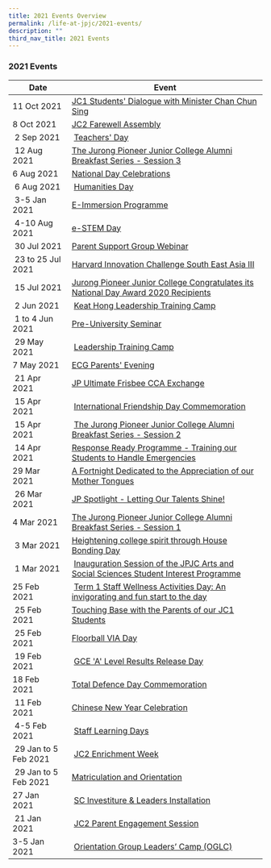 ```yaml
---
title: 2021 Events Overview
permalink: /life-at-jpjc/2021-events/
description: ""
third_nav_title: 2021 Events
---
```

### **2021 Events**

| Date | Event|
| --- | --- |
| 11 Oct 2021 | [JC1 Students' Dialogue with Minister Chan Chun Sing](https://staging.d1kt1aspitrtfv.amplifyapp.com/life-at-jpjc/2021-events/jc1-students-dialogue-with-minister/) |
| 8 Oct 2021 | [JC2 Farewell Assembly](https://staging.d1kt1aspitrtfv.amplifyapp.com/life-at-jpjc/2021-events/jc2-farewell-assembly/) |
|  2 Sep 2021 |  [Teachers' Day](https://staging.d1kt1aspitrtfv.amplifyapp.com/life-at-jpjc/2021-events/teachers-day/) |
|  12 Aug 2021 | [The Jurong Pioneer Junior College Alumni Breakfast Series - Session 3](https://staging.d1kt1aspitrtfv.amplifyapp.com/life-at-jpjc/2021-events/jpjc-alumni-breakfast-series-session-3/)  |
| 6 Aug 2021  | [National Day Celebrations](https://staging.d1kt1aspitrtfv.amplifyapp.com/life-at-jpjc/2021-events/ndp-celebrations/)  |
|  6 Aug 2021 |  [Humanities Day](https://staging.d1kt1aspitrtfv.amplifyapp.com/life-at-jpjc/2021-events/humanities-day/) |
|  3-5 Jan 2021 | [E-Immersion Programme](https://staging.d1kt1aspitrtfv.amplifyapp.com/life-at-jpjc/2021-events/e-immersion-programme/)  |
|  4-10 Aug 2021 | [e-STEM Day](https://staging.d1kt1aspitrtfv.amplifyapp.com/life-at-jpjc/2021-events/e-stem-day/)  |
|  30 Jul 2021 | [Parent Support Group Webinar](https://staging.d1kt1aspitrtfv.amplifyapp.com/life-at-jpjc/2021-events/psg-webinar/)  | **here**
|  23 to 25 Jul 2021 | [Harvard Innovation Challenge South East Asia III](https://staging.d1kt1aspitrtfv.amplifyapp.com/life-at-jpjc/2021-events/harvard-innovation-challenge-SEA/)  |
|  15 Jul 2021 | [Jurong Pioneer Junior College Congratulates its National Day Award 2020 Recipients](https://staging.d1kt1aspitrtfv.amplifyapp.com/life-at-jpjc/2021-events/jpjc-ndp-award-2020/) |
|  2 Jun 2021 |  [Keat Hong Leadership Training Camp](https://staging.d1kt1aspitrtfv.amplifyapp.com/life-at-jpjc/2021-events/keat-hong-leadership-training-camp/) |
|  1 to 4 Jun 2021 | [Pre-University Seminar](https://staging.d1kt1aspitrtfv.amplifyapp.com/life-at-jpjc/2021-events/pre-university-seminar/)  |
|  29 May 2021 |  [Leadership Training Camp](https://staging.d1kt1aspitrtfv.amplifyapp.com/life-at-jpjc/2021-events/leadership-training-camp/) |
| 7 May 2021  | [ECG Parents' Evening](https://staging.d1kt1aspitrtfv.amplifyapp.com/life-at-jpjc/2021-events/ecg-parents-evening/)  |
|  21 Apr 2021 | [JP Ultimate Frisbee CCA Exchange](https://staging.d1kt1aspitrtfv.amplifyapp.com/life-at-jpjc/2021-events/jp-ultimate-frisbee-cca-exchange/)  |
|  15 Apr 2021 |  [International Friendship Day Commemoration](https://staging.d1kt1aspitrtfv.amplifyapp.com/life-at-jpjc/2021-events/international-friendship-day-commemoration/) |
|  15 Apr 2021 |  [The Jurong Pioneer Junior College Alumni Breakfast Series - Session 2](https://staging.d1kt1aspitrtfv.amplifyapp.com/life-at-jpjc/2021-events/jpjc-alumni-breakfast-series-session-2/) |
|  14 Apr 2021 | [Response Ready Programme - Training our Students to Handle Emergencies](https://staging.d1kt1aspitrtfv.amplifyapp.com/life-at-jpjc/2021-events/response-ready-programme/)  |
| 29 Mar 2021  | [A Fortnight Dedicated to the Appreciation of our Mother Tongues](https://staging.d1kt1aspitrtfv.amplifyapp.com/life-at-jpjc/2021-events/fortnight-dedicated-to-the-appreciation-of-our-mother-tongues/)  |
|  26 Mar 2021 | [JP Spotlight - Letting Our Talents Shine!](https://staging.d1kt1aspitrtfv.amplifyapp.com/life-at-jpjc/2021-events/jp-spotlight-letting-our-talents-shine/)  |
| 4 Mar 2021  | [The Jurong Pioneer Junior College Alumni Breakfast Series - Session 1](https://staging.d1kt1aspitrtfv.amplifyapp.com/life-at-jpjc/2021-events/jpjc-alumni-breakfast-series-session-1/)  |
|  3 Mar 2021 | [Heightening college spirit through House Bonding Day](https://staging.d1kt1aspitrtfv.amplifyapp.com/life-at-jpjc/2021-events/heightening-college-spirit-through-house-bonding-day/)  |
|  1 Mar 2021 |  [Inauguration Session of the JPJC Arts and Social Sciences Student Interest Programme](https://staging.d1kt1aspitrtfv.amplifyapp.com/life-at-jpjc/2021-events/jpjc-art-and-science-interest-programme/) |
| 25 Feb 2021  |  [Term 1 Staff Wellness Activities Day: An invigorating and fun start to the day](https://staging.d1kt1aspitrtfv.amplifyapp.com/life-at-jpjc/2021-events/term1-staff-wellness-activities-day/) |
|  25 Feb 2021 | [Touching Base with the Parents of our JC1 Students](https://staging.d1kt1aspitrtfv.amplifyapp.com/life-at-jpjc/2021-events/jc1-touching-base-with-parent/)  |
|  25 Feb 2021 | [Floorball VIA Day](https://staging.d1kt1aspitrtfv.amplifyapp.com/life-at-jpjc/2021-events/floorball-via/) |
|  19 Feb 2021 |  [GCE 'A' Level Results Release Day](https://staging.d1kt1aspitrtfv.amplifyapp.com/life-at-jpjc/2021-events/a-level-result-release/) |
| 18 Feb 2021  | [Total Defence Day Commemoration](https://staging.d1kt1aspitrtfv.amplifyapp.com/life-at-jpjc/2021-events/total-defence-day-commemoration/)  |
|  11 Feb 2021 | [Chinese New Year Celebration](https://staging.d1kt1aspitrtfv.amplifyapp.com/life-at-jpjc/2021-events/cny-celebrations/)  |
|  4-5 Feb 2021 |  [Staff Learning Days](https://staging.d1kt1aspitrtfv.amplifyapp.com/life-at-jpjc/2021-events/staff-learning-days/) |
|  29 Jan to 5 Feb 2021 |  [JC2 Enrichment Week](https://staging.d1kt1aspitrtfv.amplifyapp.com/life-at-jpjc/2021-events/jc2-enrichment-week/) |
|  29 Jan to 5 Feb 2021 | [Matriculation and Orientation](https://staging.d1kt1aspitrtfv.amplifyapp.com/life-at-jpjc/2021-events/matriculation-and-orientation/)  |
| 27 Jan 2021  |  [SC Investiture & Leaders Installation](https://staging.d1kt1aspitrtfv.amplifyapp.com/life-at-jpjc/2021-events/sc-investiture-and-leaders-installation/) |
|  21 Jan 2021 |  [JC2 Parent Engagement Session](https://staging.d1kt1aspitrtfv.amplifyapp.com/life-at-jpjc/2021-events/jc2-parent-engagement-session/) |
| 3-5 Jan 2021  |  [Orientation Group Leaders’ Camp (OGLC)](https://staging.d1kt1aspitrtfv.amplifyapp.com/life-at-jpjc/2021-events/oglc/) |